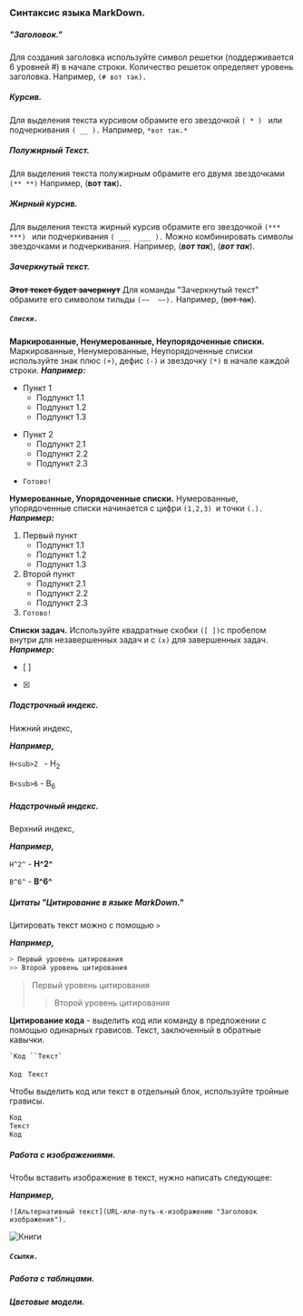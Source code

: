 ### Синтаксис языка MarkDown.

##### "Заголовок."
Для создания заголовка используйте символ решетки (поддерживается 6 уровней #) в начале строки. Количество решеток определяет уровень заголовка. 
Например, `(# вот так).` 

##### *Курсив.* 
Для выделения текста курсивом обрамите его звездочкой `( * ) ` или подчеркивания `( __ ).` 
Например, `*вот так.*`

##### **Полужирный Текст.**
Для выделения текста полужирным обрамите его двумя звездочками 
`(** **)`
Например, (**вот так**)**.**

##### ***Жирный курсив.***
Для выделения текста жирный курсив обрамите его звездочкой `(*** ***) ` или подчеркивания `( ___  ___ ).` 
Можно комбинировать символы звездочками и подчеркивания.
Например, (***вот так***), (___вот так___).

##### Зачеркнутый текст.
**~~Этот текст будет зачеркнут~~**
Для команды "Зачеркнутый текст" обрамите его символом тильды `(~~  ~~).` 
Например, (~~вот так~~).

##### `Списки.`
**Маркированные, Ненумерованные, Неупорядоченные списки.**
Маркированные, Ненумерованные, Неупорядоченные списки используйте знак плюс `(+)`, дефис `(-)` и звездочку `(*)` в начале каждой строки. 
***Например:***
- Пункт 1 
  * Подпункт 1.1
  * Подпункт 1.2
  * Подпункт 1.3
* Пункт 2
  - Подпункт 2.1
  - Подпункт 2.2
  - Подпункт 2.3
- `Готово! `

**Нумерованные, Упорядоченные списки.**
Нумерованные, упорядоченные списки начинается с цифри `(1,2,3) `и точки `(.).`
***Например:***
 1. Первый пункт 
    * Подпункт 1.1 
    * Подпункт 1.2
    * Подпункт 1.3
2. Второй пункт
    - Подпункт 2.1
    - Подпункт 2.2
    - Подпункт 2.3
3. `Готово! `    

**Списки задач.**
Используйте квадратные скобки `([ ])`с пробелом внутри для незавершенных задач и с `(x)` для завершенных задач.
***Например:***
- [ ]
- [x]

##### Подстрочный индекс.
Нижний индекс,

***Например,***

`H<sub>2 ` - H<sub>2

`B<sub>6` - B<sub>6

##### Надстрочный индекс.

Верхний индекс,

***Например,***

`H^2^` - **H^2^**

`B^6^` - **B^6^**

##### Цитаты "Цитирование в языке MarkDown."

Цитировать текст можно с помощью `>`

***Например,***
```sh
> Первый уровень цитирования 
>> Второй уровень цитирования 
```
> Первый уровень цитирования 
>> Второй уровень цитирования 

**Цитирование кода** - выделить код или команду в предложении с помощью одинарных грависов. Текст, заключенный в обратные кавычки. 

```sh
`Код ``Текст`
```

`Код`   ` Текст`

Чтобы выделить код или текст в отдельный блок, используйте тройные грависы.

```sh
Код
Текст 
Код
```

##### Работа с изображениями.

Чтобы вставить изображение в текст, нужно написать следующее:

***Например,***

`![Альтернативный текст](URL-или-путь-к-изображению "Заголовок изображения").`

![Книги](Книги.JPG "Обучение")

##### `Ссылки.`

##### Работа с таблицами.

##### Цветовые модели.
